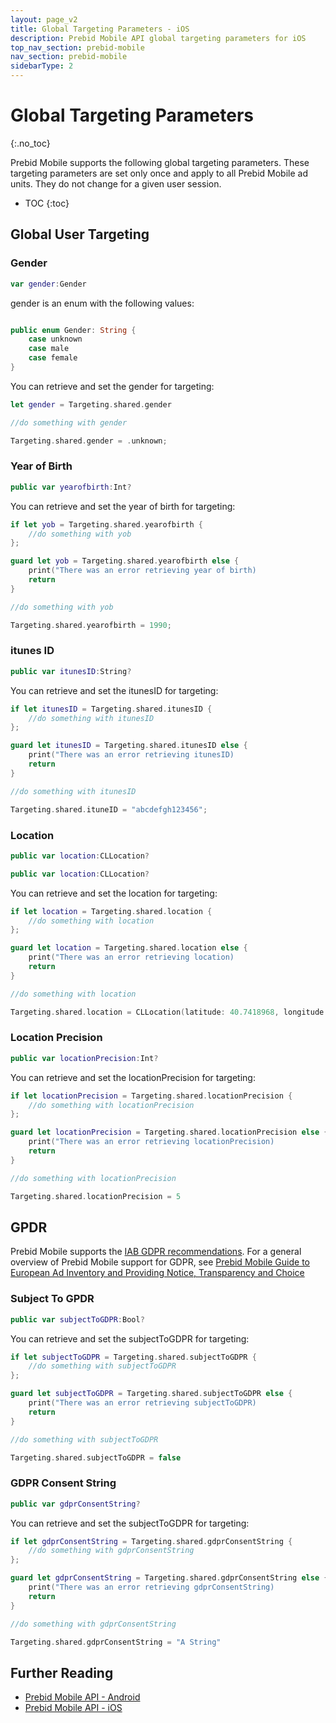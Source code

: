 ```yaml
---
layout: page_v2
title: Global Targeting Parameters - iOS
description: Prebid Mobile API global targeting parameters for iOS
top_nav_section: prebid-mobile
nav_section: prebid-mobile
sidebarType: 2
---
```


# Global Targeting Parameters
{:.no_toc}

Prebid Mobile supports the following global targeting parameters. These targeting parameters are set only once and apply to all Prebid Mobile ad units. They do not change for a given user session.

* TOC
{:toc}

## Global User Targeting

### Gender

```Swift
var gender:Gender 
```

gender is an enum with the following values: 

```Swift

public enum Gender: String { 
    case unknown
    case male
    case female
}
```

You can retrieve and set the gender for targeting:

```Swift
let gender = Targeting.shared.gender 

//do something with gender
```

```Swift
Targeting.shared.gender = .unknown;
```

### Year of Birth

```Swift
public var yearofbirth:Int? 
```

You can retrieve and set the year of birth for targeting:

```Swift
if let yob = Targeting.shared.yearofbirth { 
    //do something with yob
};

guard let yob = Targeting.shared.yearofbirth else { 
    print("There was an error retrieving year of birth)
    return 
}

//do something with yob
```

```Swift
Targeting.shared.yearofbirth = 1990;
```

### itunes ID

```Swift
public var itunesID:String?
```
You can retrieve and set the itunesID for targeting:

```Swift
if let itunesID = Targeting.shared.itunesID { 
    //do something with itunesID
};

guard let itunesID = Targeting.shared.itunesID else { 
    print("There was an error retrieving itunesID)
    return 
}

//do something with itunesID

```

```Swift
Targeting.shared.ituneID = "abcdefgh123456";
```

### Location

```Swift
public var location:CLLocation?
```

```Swift
public var location:CLLocation?
```
You can retrieve and set the location for targeting:

```Swift
if let location = Targeting.shared.location { 
    //do something with location
};

guard let location = Targeting.shared.location else { 
    print("There was an error retrieving location)
    return 
}

//do something with location

```

```Swift
Targeting.shared.location = CLLocation(latitude: 40.7418968, longitude: -73.9909143);
```

### Location Precision

```Swift
public var locationPrecision:Int?
```

You can retrieve and set the locationPrecision for targeting:

```Swift
if let locationPrecision = Targeting.shared.locationPrecision { 
    //do something with locationPrecision
};

guard let locationPrecision = Targeting.shared.locationPrecision else { 
    print("There was an error retrieving locationPrecision)
    return 
}

//do something with locationPrecision

```

```Swift
Targeting.shared.locationPrecision = 5
```

## GPDR

Prebid Mobile supports the [IAB GDPR recommendations](https://github.com/InteractiveAdvertisingBureau/GDPR-Transparency-and-Consent-Framework/blob/master/Mobile%20In-App%20Consent%20APIs%20v1.0%20Draft%20for%20Public%20Comment.md). For a general overview of Prebid Mobile support for GDPR, see [Prebid Mobile Guide to European Ad Inventory and Providing Notice, Transparency and Choice]({{site.github.url}}/prebid-mobile/gdpr.html)

### Subject To GPDR

```Swift
public var subjectToGDPR:Bool?
```

You can retrieve and set the subjectToGDPR for targeting:

```Swift
if let subjectToGDPR = Targeting.shared.subjectToGDPR { 
    //do something with subjectToGDPR
};

guard let subjectToGDPR = Targeting.shared.subjectToGDPR else { 
    print("There was an error retrieving subjectToGDPR)
    return 
}

//do something with subjectToGDPR

```

```Swift
Targeting.shared.subjectToGDPR = false
```

### GDPR Consent String

```Swift
public var gdprConsentString?
```

You can retrieve and set the subjectToGDPR for targeting:

```Swift
if let gdprConsentString = Targeting.shared.gdprConsentString { 
    //do something with gdprConsentString
};

guard let gdprConsentString = Targeting.shared.gdprConsentString else { 
    print("There was an error retrieving gdprConsentString)
    return 
}

//do something with gdprConsentString

```

```Swift
Targeting.shared.gdprConsentString = "A String"
```

## Further Reading

- [Prebid Mobile API - Android]({{site.baseurl}}/prebid-mobile/pbm-api/android/pbm-api-android.html)
- [Prebid Mobile API - iOS]({{site.baseurl}}/prebid-mobile/pbm-api/ios/pbm-api-ios.html)




